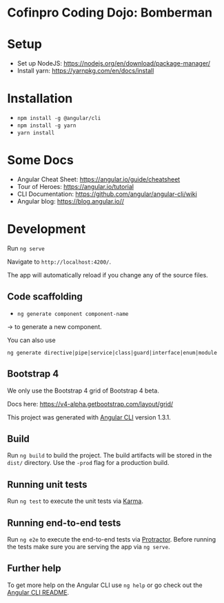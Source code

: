 # Cofinpro Coding Dojo: Bomberman

# Setup

* Set up NodeJS: https://nodejs.org/en/download/package-manager/
* Install yarn: https://yarnpkg.com/en/docs/install

# Installation

* `npm install -g @angular/cli`
* `npm install -g yarn`
* `yarn install`

# Some Docs

* Angular Cheat Sheet: https://angular.io/guide/cheatsheet
* Tour of Heroes: https://angular.io/tutorial
* CLI Documentation: https://github.com/angular/angular-cli/wiki
* Angular blog: https://blog.angular.io//

# Development

Run
`ng serve`

Navigate to `http://localhost:4200/`.

The app will automatically reload if you change any of the source files.

## Code scaffolding

* `ng generate component component-name`

-> to generate a new component.

You can also use

```ng generate directive|pipe|service|class|guard|interface|enum|module```

## Bootstrap 4

We only use the Bootstrap 4 grid of Bootstrap 4 beta.

Docs here:
https://v4-alpha.getbootstrap.com/layout/grid/

This project was generated with [Angular CLI](https://github.com/angular/angular-cli) version 1.3.1.

## Build

Run `ng build` to build the project. The build artifacts will be stored in the `dist/` directory. Use the `-prod` flag for a production build.

## Running unit tests

Run `ng test` to execute the unit tests via [Karma](https://karma-runner.github.io).

## Running end-to-end tests

Run `ng e2e` to execute the end-to-end tests via [Protractor](http://www.protractortest.org/).
Before running the tests make sure you are serving the app via `ng serve`.

## Further help

To get more help on the Angular CLI use `ng help` or go check out the [Angular CLI README](https://github.com/angular/angular-cli/blob/master/README.md).
